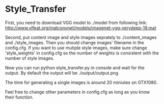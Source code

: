 # Style_Transfer
First, you need to download VGG model to ./model from following link:
http://www.vlfeat.org/matconvnet/models/imagenet-vgg-verydeep-19.mat

Second, put content image and style images seprately to ./content_images and ./style_images. Then you should change images' filename in the config.cfg. If you want to use mutiple style images, make sure change 'style_weights' in config.cfg so the number of weights is consistent with the number of style images.

Now you can run python style_transfer.py in console and wait for the output. By default the output will be ./output/output.png

The time for generating a single images is around 20 miniutes on GTX1080.

Feel free to change other parameters in config.cfg as long as you know their function.
